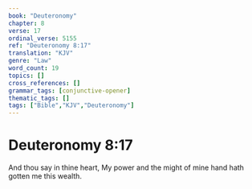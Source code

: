 ```yaml
---
book: "Deuteronomy"
chapter: 8
verse: 17
ordinal_verse: 5155
ref: "Deuteronomy 8:17"
translation: "KJV"
genre: "Law"
word_count: 19
topics: []
cross_references: []
grammar_tags: [conjunctive-opener]
thematic_tags: []
tags: ["Bible","KJV","Deuteronomy"]
---
```


# Deuteronomy 8:17

And thou say in thine heart, My power and the might of mine hand hath gotten me this wealth.
